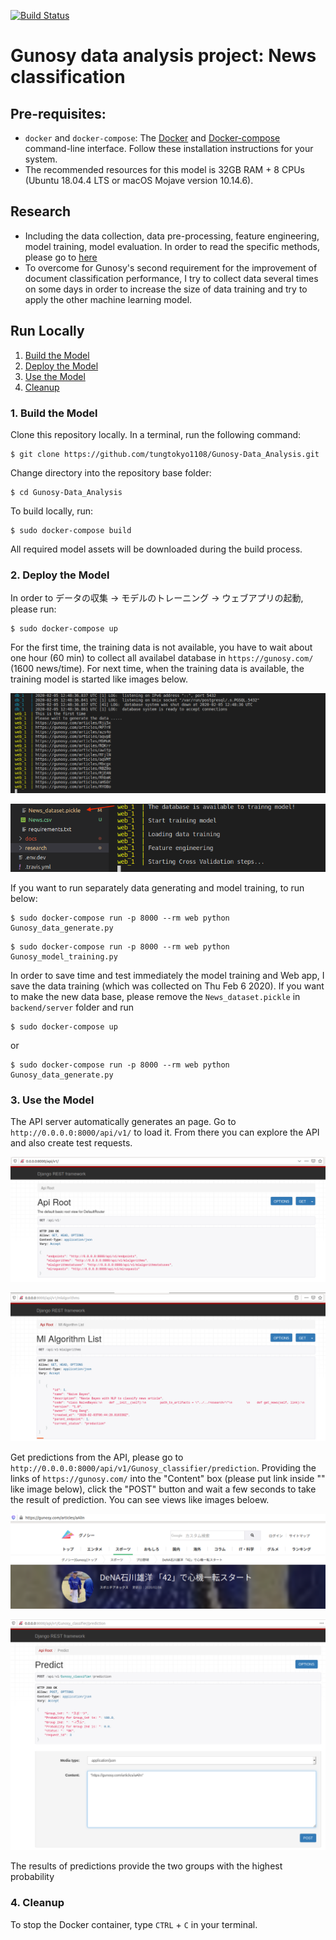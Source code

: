 [![Build Status](https://travis-ci.com/tungtokyo1108/Gunosy-Data_Analysis.svg?token=yuqS1QiMpPCTMctfsjVi&branch=master)](https://travis-ci.com/tungtokyo1108/Gunosy-Data_Analysis)

# Gunosy data analysis project: News classification 

## Pre-requisites:

* `docker` and `docker-compose`: The [Docker](https://docs.docker.com/install/) and [Docker-compose](https://docs.docker.com/compose/install/) command-line interface. Follow these installation instructions for your system.
* The recommended resources for this model is 32GB RAM + 8 CPUs (Ubuntu 18.04.4 LTS or macOS Mojave version 10.14.6). 

## Research 

- Including the data collection, data pre-processing, feature engineering, model training, model evaluation. In order to read the specific methods, please go to [here](https://github.com/tungtokyo1108/Gunosy-Data_Analysis/blob/master/research/README.md) 
- To overcome for Gunosy's second requirement for the improvement of document classification performance, I try to collect data several times on some days in order to increase the size of data training and try to apply the other machine learning model. 

## Run Locally

1. [Build the Model](#1-build-the-model)
2. [Deploy the Model](#2-deploy-the-model)
3. [Use the Model](#3-use-the-model)
4. [Cleanup](#4-cleanup)

### 1. Build the Model

Clone this repository locally. In a terminal, run the following command:

```
$ git clone https://github.com/tungtokyo1108/Gunosy-Data_Analysis.git
```

Change directory into the repository base folder:

```
$ cd Gunosy-Data_Analysis
```

To build locally, run:

```
$ sudo docker-compose build
```

All required model assets will be downloaded during the build process. 

### 2. Deploy the Model

In order to データの収集 -> モデルのトレーニング -> ウェブアプリの起動, please run:

```
$ sudo docker-compose up
```

For the first time, the training data is not available, you have to wait about one hour (60 min) to collect all availabel database in `https://gunosy.com/` (1600 news/time). For next time, when the training data is available, the training model is started like images below. 

![Swagger Doc Screenshot](docs/First_time_training.png)

![Swagger Doc Screenshot](docs/Next_time_train.png)

If you want to run separately data generating and model training, to run below: 

```
$ sudo docker-compose run -p 8000 --rm web python Gunosy_data_generate.py
```

```
$ sudo docker-compose run -p 8000 --rm web python Gunosy_model_training.py
```

In order to save time and test immediately the model training and Web app, I save the data training (which was collected on Thu Feb 6 2020). If you want to make the new data base, please remove the `News_dataset.pickle` in `backend/server` folder and run 

```
$ sudo docker-compose up
```
or 
```
$ sudo docker-compose run -p 8000 --rm web python Gunosy_data_generate.py
```

### 3. Use the Model

The API server automatically generates an page. Go to `http://0.0.0.0:8000/api/v1/` to load it. From there you can explore the API and also create test requests.

![Swagger Doc Screenshot](docs/API_Root.png)

![Swagger Doc Screenshot](docs/List_Algorithm.png)

Get predictions from the API, please go to `http://0.0.0.0:8000/api/v1/Gunosy_classifier/prediction`. Providing the links of `https://gunosy.com/` into the "Content" box (please put link inside "" like image below), click the "POST" button and wait a few seconds to take the result of prediction. You can see views like images beloew. 

![Swagger Doc Screenshot](docs/Sport_news.png)

![Swagger Doc Screenshot](docs/Sport_predict.png)

The results of predictions provide the two groups with the highest probability

### 4. Cleanup

To stop the Docker container, type `CTRL` + `C` in your terminal.
